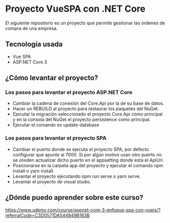 # Proyecto VueSPA con .NET Core
El siguiente repositorio es un proyecto que permite gestionar las órdenes de compra de una empresa.

## Tecnología usada
- Vue SPA
- ASP.NET Core 3

## ¿Cómo levantar el proyecto?
### Los pasos para levantar el proyecto ASP.NET Core
* Cambiar la cadena de conexión del Core.Api por la de su base de datos.
* Hacer un REBUILD al proyecto para restaurar los paquetes del NuGet.
* Ejecutar la migración seleccionado el proyecto Core.Api como principal y en la consola del NuGet el proyecto persistence como principal.
* Ejecutar el comando es update-database

### Los pasos para levantar el proyecto SPA
* Cambiar el puerto donde se ejecuta el proyecto SPA, por defecto configurar que apunte al 7000. Si por algún motivo usan otro puerto no se olviden actualizar dicho puerto en el appsetting donde esta el ApiUrl.
* Posicionarse en la carpeta app del proyecto y ejecutar el comando npm install o yarn install.
* Levantar el proyecto ejecutando npm run serve o yarn serve.
* Levantar el proyecto de visual studio.

## ¿Dónde puedo aprender sobre este curso?
https://www.udemy.com/course/aspnet-core-3-enfoque-spa-con-vuejs/?referralCode=C3D0571DA544849B183B

